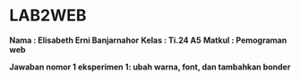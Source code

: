 # LAB2WEB
**Nama : Elisabeth Erni Banjarnahor**
**Kelas : Ti.24 A5**
**Matkul : Pemograman web**

**Jawaban nomor 1 eksperimen 1: ubah warna, font, dan tambahkan bonder**

